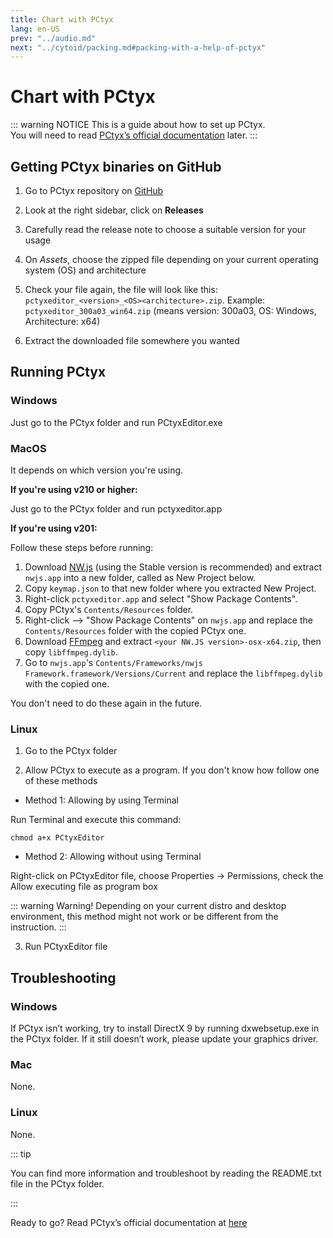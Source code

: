 ```yaml
---
title: Chart with PCtyx
lang: en-US
prev: "../audio.md"
next: "../cytoid/packing.md#packing-with-a-help-of-pctyx"
---
```


# Chart with PCtyx

::: warning NOTICE
This is a guide about how to set up PCtyx.  
You will need to read [PCtyx’s official documentation](https://docs.google.com/document/d/1BhSrt75mdEBCJfKPf5B2WlgmuBRJ6WmWviH95-x4Sqk) later.
:::

## Getting PCtyx binaries on GitHub

1. Go to PCtyx repository on [GitHub](https://github.com/XionUzuki/PCtyx)

2. Look at the right sidebar, click on **Releases**

3. Carefully read the release note to choose a suitable version for your usage

4. On *Assets*, choose the zipped file depending on your current operating system (OS) and architecture

5. Check your file again, the file will look like this: `pctyxeditor_<version>_<OS><architecture>.zip`. Example: `pctyxeditor_300a03_win64.zip` (means version: 300a03, OS: Windows, Architecture: x64)

6. Extract the downloaded file somewhere you wanted

## Running PCtyx

### Windows

Just go to the PCtyx folder and run PCtyxEditor.exe

### MacOS

It depends on which version you're using.

**If you're using v210 or higher:**

Just go to the PCtyx folder and run pctyxeditor.app

**If you're using v201:**

Follow these steps before running:

1. Download [NW.js](https://nwjs.io/downloads/) (using the Stable version is recommended) and extract `nwjs.app` into a new folder, called as New Project below.
2. Copy `keymap.json` to that new folder where you extracted New Project.
3. Right-click `pctyxeditor.app` and select "Show Package Contents".
4. Copy PCtyx's `Contents/Resources` folder.
5. Right-click --> "Show Package Contents" on `nwjs.app` and replace the `Contents/Resources` folder with the copied PCtyx one.
6. Download [FFmpeg](https://github.com/iteufel/nwjs-ffmpeg-prebuilt/releases) and extract `<your NW.JS version>-osx-x64.zip`, then copy `libffmpeg.dylib`.
7. Go to `nwjs.app`'s `Contents/Frameworks/nwjs Framework.framework/Versions/Current` and replace the `libffmpeg.dylib` with the copied one.

You don't need to do these again in the future.

### Linux

1. Go to the PCtyx folder

2. Allow PCtyx to execute as a program. If you don't know how follow one of these methods

- Method 1: Allowing by using Terminal

Run Terminal and execute this command:

```shell
chmod a+x PCtyxEditor
```

- Method 2: Allowing without using Terminal

Right-click on PCtyxEditor file, choose Properties → Permissions, check the Allow executing file as program box

::: warning Warning!
Depending on your current distro and desktop environment, this method might not work or be different from the instruction.
:::

3. Run PCtyxEditor file

## Troubleshooting

### Windows

If PCtyx isn’t working, try to install DirectX 9 by running dxwebsetup.exe in the PCtyx folder. If it still doesn’t work, please update your graphics driver.

### Mac

None.

### Linux

None.

::: tip

You can find more information and troubleshoot by reading the README.txt file in the PCtyx folder.

:::

Ready to go? Read PCtyx’s official documentation at [here](https://docs.google.com/document/d/1BhSrt75mdEBCJfKPf5B2WlgmuBRJ6WmWviH95-x4Sqk)
